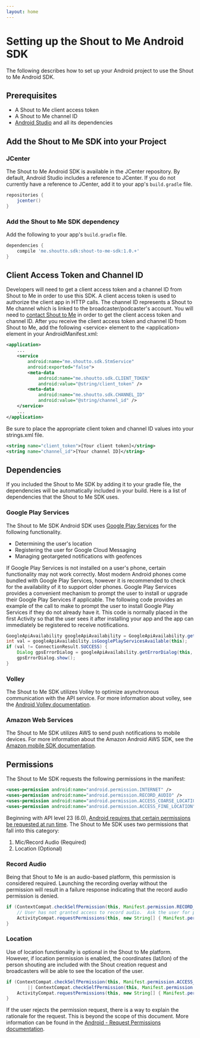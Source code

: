 ```yaml
---
layout: home
---
```


# Setting up the Shout to Me Android SDK

The following describes how to set up your Android project to use the Shout to Me Android SDK.

## Prerequisites
* A Shout to Me client access token
* A Shout to Me channel ID
* [Android Studio](https://developer.android.com/studio/intro/index.html) and all its dependencies

## Add the Shout to Me SDK into your Project

### JCenter
The Shout to Me Android SDK is available in the JCenter repository.  By default, Android Studio includes a reference to
JCenter. If you do not currently have a reference to JCenter, add it to your app's `build.gradle` file.

```gradle
repositories {
    jcenter()
}
```

### Add the Shout to Me SDK dependency
Add the following to your app's `build.gradle` file.

```gradle
dependencies {
    compile 'me.shoutto.sdk:shout-to-me-sdk:1.0.+'
}
```

## Client Access Token and Channel ID
Developers will need to get a client access token and a channel ID from Shout to Me in order to use this SDK.  A client
access token is used to authorize the client app in HTTP calls.  The channel ID represents a Shout to Me channel which
is linked to the broadcaster/podcaster's account.  You will need to [contact Shout to Me](http://www.shoutto.me/contact) in order to get the client access
  token and channel ID. After you receive the client access token and channel ID from Shout to Me, add the
  following &lt;service&gt; element to the &lt;application&gt; element in your AndroidManifest.xml:

```xml
<application>
    ...
    <service
        android:name="me.shoutto.sdk.StmService"
        android:exported="false">
        <meta-data
            android:name="me.shoutto.sdk.CLIENT_TOKEN"
            android:value="@string/client_token" />
        <meta-data
            android:name="me.shoutto.sdk.CHANNEL_ID"
            android:value="@string/channel_id" />
    </service>
    ...
</application>
```

Be sure to place the appropriate client token and channel ID values into your strings.xml file.

```xml
<string name="client_token">[Your client token]</string>
<string name="channel_id">[Your channel ID]</string>
```

## Dependencies
If you included the Shout to Me SDK by adding it to your gradle file, the dependencies will be automatically included in your build.
Here is a list of dependencies that the Shout to Me SDK uses.

### Google Play Services
The Shout to Me SDK Android SDK uses [Google Play Services](https://developers.google.com/android/guides/overview) for
the following functionality.

* Determining the user's location
* Registering the user for Google Cloud Messaging
* Managing geotargeted notifications with geofences


If Google Play Services is not installed on a user's phone, certain functionality may not work correctly.
Most modern Android phones come bundled with Google Play Services, however it is
recommended to check for the availability of it to support older phones.
Google Play Services provides a convenient mechanism to prompt the user to install or upgrade their Google Play
Services if applicable.  The following code provides an example of the call to make to prompt the user to install
Google Play Services if they do not already have it.  This code is normally placed in the first Activity so that the
user sees it after installing your app and the app can immediately be registered to receive notifications.

```java
GoogleApiAvailability googleApiAvailability = GoogleApiAvailability.getInstance();
int val = googleApiAvailability.isGooglePlayServicesAvailable(this);
if (val != ConnectionResult.SUCCESS) {
    Dialog gpsErrorDialog = googleApiAvailability.getErrorDialog(this, val, 2);
    gpsErrorDialog.show();
}
```

### Volley
The Shout to Me SDK utilizes Volley to optimize asynchronous communication with the API service. For more information about volley, see the [Android Volley documentation](https://developer.android.com/training/volley/index.html).


### Amazon Web Services
The Shout to Me SDK utilizes AWS to send push notifications to mobile devices. For more information about the Amazon Android AWS SDK, see the [Amazon mobile SDK documentation](https://aws.amazon.com/mobile/sdk/).


## Permissions

The Shout to Me SDK requests the following permissions in the manifest:

```xml
<uses-permission android:name="android.permission.INTERNET" />
<uses-permission android:name="android.permission.RECORD_AUDIO" />
<uses-permission android:name="android.permission.ACCESS_COARSE_LOCATION" />
<uses-permission android:name="android.permission.ACCESS_FINE_LOCATION" />
```

Beginning with API level 23 (6.0), [Android requires that certain permissions be requested at run time](https://developer.android.com/training/permissions/requesting.html). The Shout to Me SDK uses two permissions that fall into this category:

1. Mic/Record Audio (Required)
2. Location (Optional)

### Record Audio
Being that Shout to Me is an audio-based platform, this permission is considered required. Launching the recording
overlay without the permission will result in a failure response indicating that the record audio permission is denied.

```java
if (ContextCompat.checkSelfPermission(this, Manifest.permission.RECORD_AUDIO) != PackageManager.PERMISSION_GRANTED) {
    // User has not granted access to record audio.  Ask the user for permission now.
    ActivityCompat.requestPermissions(this, new String[] { Manifest.permission.RECORD_AUDIO }, 0);
}
```

### Location
Use of location functionality is optional in the Shout to Me platform. However, if location permission is enabled, the coordinates (lat/lon) of the person shouting are included with the Shout creation request and broadcasters will be able to see the location of the user.

```java
if (ContextCompat.checkSelfPermission(this, Manifest.permission.ACCESS_COARSE_LOCATION) != PackageManager.PERMISSION_GRANTED
        || ContextCompat.checkSelfPermission(this, Manifest.permission.ACCESS_FINE_LOCATION) != PackageManager.PERMISSION_GRANTED) {
    ActivityCompat.requestPermissions(this, new String[] { Manifest.permission.ACCESS_COARSE_LOCATION, Manifest.permission.ACCESS_FINE_LOCATION }, 0);
}
```

If the user rejects the permission request, there is a way to explain the rationale for the request. This is beyond the scope of this document. More information can be found in the [Android - Request Permissions documentation](https://developer.android.com/training/permissions/requesting.html#perm-request).